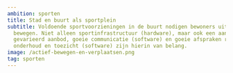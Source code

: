 ```yaml
---
ambition: sporten
title: Stad en buurt als sportplein
subtitle: Voldoende sportvoorzieningen in de buurt nodigen bewoners uit om te
  bewegen. Niet alleen sportinfrastructuur (hardware), maar ook een aangepast en
  gevarieerd aanbod, goeie communicatie (software) en goeie afspraken rond
  onderhoud en toezicht (software) zijn hierin van belang.
image: /actief-bewegen-en-verplaatsen.png
tag: sporten
---
```

